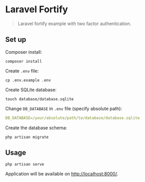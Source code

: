 # Laravel Fortify

> Laravel fortify example with two factor authentication.

## Set up

Composer install:

```shell
composer install
```

Create `.env` file:

```shell
cp .env.example .env
```

Create SQLite database:

```shell
touch database/database.sqlite
```

Change `DB_DATABASE` in `.env` file (specify absolute path):

```yaml
DB_DATABASE=/your/absolute/path/to/database/database.sqlite
```

Create the database schema:

```shell
php artisan migrate
```

## Usage

```shell
php artisan serve
```

Application will be available on [http://localhost:8000/](http://localhost:8000/).
